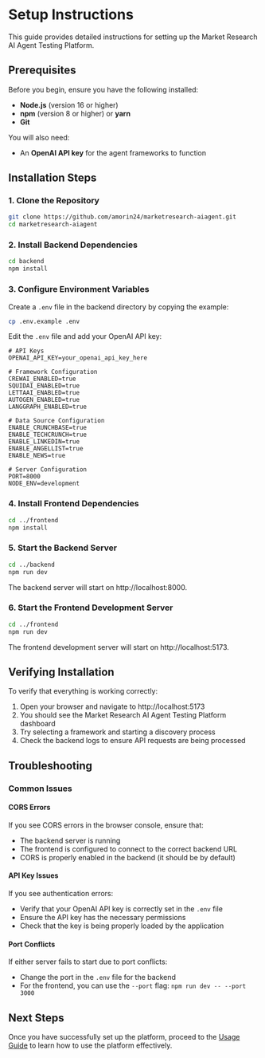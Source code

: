 # Setup Instructions

This guide provides detailed instructions for setting up the Market Research AI Agent Testing Platform.

## Prerequisites

Before you begin, ensure you have the following installed:

- **Node.js** (version 16 or higher)
- **npm** (version 8 or higher) or **yarn**
- **Git**

You will also need:

- An **OpenAI API key** for the agent frameworks to function

## Installation Steps

### 1. Clone the Repository

```bash
git clone https://github.com/amorin24/marketresearch-aiagent.git
cd marketresearch-aiagent
```

### 2. Install Backend Dependencies

```bash
cd backend
npm install
```

### 3. Configure Environment Variables

Create a `.env` file in the backend directory by copying the example:

```bash
cp .env.example .env
```

Edit the `.env` file and add your OpenAI API key:

```
# API Keys
OPENAI_API_KEY=your_openai_api_key_here

# Framework Configuration
CREWAI_ENABLED=true
SQUIDAI_ENABLED=true
LETTAAI_ENABLED=true
AUTOGEN_ENABLED=true
LANGGRAPH_ENABLED=true

# Data Source Configuration
ENABLE_CRUNCHBASE=true
ENABLE_TECHCRUNCH=true
ENABLE_LINKEDIN=true
ENABLE_ANGELLIST=true
ENABLE_NEWS=true

# Server Configuration
PORT=8000
NODE_ENV=development
```

### 4. Install Frontend Dependencies

```bash
cd ../frontend
npm install
```

### 5. Start the Backend Server

```bash
cd ../backend
npm run dev
```

The backend server will start on http://localhost:8000.

### 6. Start the Frontend Development Server

```bash
cd ../frontend
npm run dev
```

The frontend development server will start on http://localhost:5173.

## Verifying Installation

To verify that everything is working correctly:

1. Open your browser and navigate to http://localhost:5173
2. You should see the Market Research AI Agent Testing Platform dashboard
3. Try selecting a framework and starting a discovery process
4. Check the backend logs to ensure API requests are being processed

## Troubleshooting

### Common Issues

#### CORS Errors

If you see CORS errors in the browser console, ensure that:
- The backend server is running
- The frontend is configured to connect to the correct backend URL
- CORS is properly enabled in the backend (it should be by default)

#### API Key Issues

If you see authentication errors:
- Verify that your OpenAI API key is correctly set in the `.env` file
- Ensure the API key has the necessary permissions
- Check that the key is being properly loaded by the application

#### Port Conflicts

If either server fails to start due to port conflicts:
- Change the port in the `.env` file for the backend
- For the frontend, you can use the `--port` flag: `npm run dev -- --port 3000`

## Next Steps

Once you have successfully set up the platform, proceed to the [Usage Guide](../usage/README.md) to learn how to use the platform effectively.
